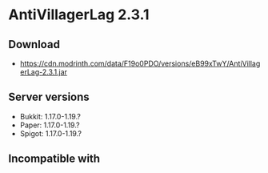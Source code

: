 # AntiVillagerLag 2.3.1

## Download
- https://cdn.modrinth.com/data/F19o0PDO/versions/eB99xTwY/AntiVillagerLag-2.3.1.jar

## Server versions
- Bukkit: 1.17.0-1.19.?
- Paper: 1.17.0-1.19.?
- Spigot: 1.17.0-1.19.?

## Incompatible with